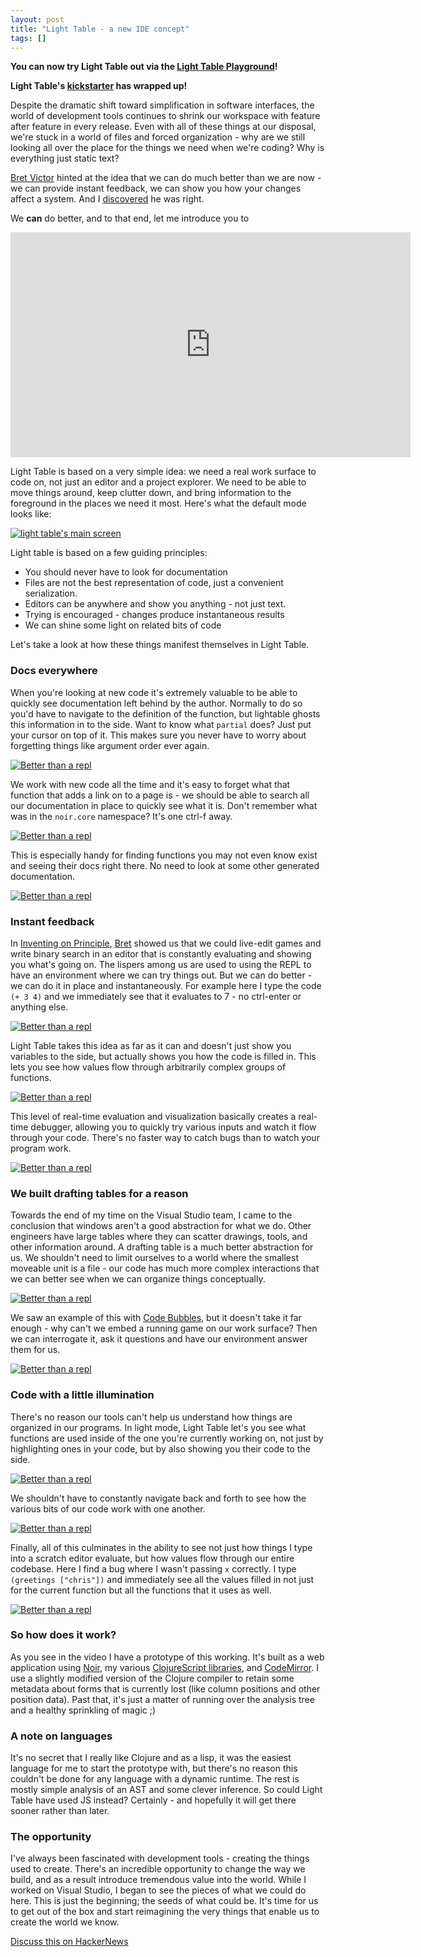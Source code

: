 ```yaml
---
layout: post
title: "Light Table - a new IDE concept"
tags: []
---
```


**You can now try Light Table out via the [Light Table Playground][ltp]!**

**Light Table's [kickstarter][ks] has wrapped up!**

Despite the dramatic shift toward simplification in software interfaces, the world of development tools continues to shrink our workspace with feature after feature in every release. Even with all of these things at our disposal, we're stuck in a world of files and forced organization - why are we still looking all over the place for the things we need when we're coding? Why is everything just static text?

[Bret Victor][bret] hinted at the idea that we can do much better than we are now - we can provide instant feedback, we can show you how your changes affect a system. And I [discovered] he was right.

We **can** do better, and to that end, let me introduce you to

<div class="video">
<iframe src="https://player.vimeo.com/video/40281991?h=e7573f00dc" width="640" height="360" frameborder="0" allow="autoplay; fullscreen; picture-in-picture" allowfullscreen></iframe>
</div>

Light Table is based on a very simple idea: we need a real work surface to code on, not just an editor and a project explorer. We need to be able to move things around, keep clutter down, and bring information to the foreground in the places we need it most. Here's what the default mode looks like:

[![light table's main screen](/images/lightable/main.png)](/images/lightable/main.png)

Light table is based on a few guiding principles:

* You should never have to look for documentation
* Files are not the best representation of code, just a convenient serialization.
* Editors can be anywhere and show you anything - not just text.
* Trying is encouraged - changes produce instantaneous results
* We can shine some light on related bits of code

Let's take a look at how these things manifest themselves in Light Table.

### Docs everywhere

When you're looking at new code it's extremely valuable to be able to quickly see documentation left behind by the author. Normally to do so you'd have to navigate to the definition of the function, but lightable ghosts this information in to the side. Want to know what `partial` does? Just put your cursor on top of it. This makes sure you never have to worry about forgetting things like argument order ever again.

[![Better than a repl](/images/lightable/inline-docs.png)](/images/lightable/inline-docs.png)

We work with new code all the time and it's easy to forget what that function that adds a link on to a page is - we should be able to search all our documentation in place to quickly see what it is. Don't remember what was in the `noir.core` namespace? It's one ctrl-f away.

[![Better than a repl](/images/lightable/docs.png)](/images/lightable/docs.png)

This is especially handy for finding functions you may not even know exist and seeing their docs right there. No need to look at some other generated documentation.

[![Better than a repl](/images/lightable/doc-find.png)](/images/lightable/doc-find.png)

### Instant feedback

In [Inventing on Principle][talk], [Bret][bret] showed us that we could live-edit games and write binary search in an editor that is constantly evaluating and showing you what's going on. The lispers among us are used to using the REPL to have an environment where we can try things out. But we can do better - we can do it in place and instantaneously. For example here I type the code `(+ 3 4)` and we immediately see that it evaluates to 7 - no ctrl-enter or anything else.

[![Better than a repl](/images/lightable/simple-eval.png)](/images/lightable/simple-eval.png)

Light Table takes this idea as far as it can and doesn't just show you variables to the side, but actually shows you how the code is filled in. This lets you see how values flow through arbitrarily complex groups of functions.

[![Better than a repl](/images/lightable/eval-func.png)](/images/lightable/eval-func.png)

This level of real-time evaluation and visualization basically creates a real-time debugger, allowing you to quickly try various inputs and watch it flow through your code. There's no faster way to catch bugs than to watch your program work.

[![Better than a repl](/images/lightable/eval-close.png)](/images/lightable/eval-close.png)

### We built drafting tables for a reason

Towards the end of my time on the Visual Studio team, I came to the conclusion that windows aren't a good abstraction for what we do. Other engineers have large tables where they can scatter drawings, tools, and other information around. A drafting table is a much better abstraction for us. We shouldn't need to limit ourselves to a world where the smallest moveable unit is a file - our code has much more complex interactions that we can better see when we can organize things conceptually.

[![Better than a repl](/images/lightable/canvas.png)](/images/lightable/canvas.png)

We saw an example of this with [Code Bubbles][bubbles], but it doesn't take it far enough - why can't we embed a running game on our work surface? Then we can interrogate it, ask it questions and have our environment answer them for us.

[![Better than a repl](/images/lightable/game-example.png)](/images/lightable/game-example.png)

### Code with a little illumination

There's no reason our tools can't help us understand how things are organized in our programs. In light mode, Light Table let's you see what functions are used inside of the one you're currently working on, not just by highlighting ones in your code, but by also showing you their code to the side.

[![Better than a repl](/images/lightable/light-full.png)](/images/lightable/light-full.png)

We shouldn't have to constantly navigate back and forth to see how the various bits of our code work with one another.

[![Better than a repl](/images/lightable/light.png)](/images/lightable/light.png)

Finally, all of this culminates in the ability to see not just how things I type into a scratch editor evaluate, but how values flow through our entire codebase. Here I find a bug where I wasn't passing `x` correctly. I type `(greetings ["chris"])` and immediately see all the values filled in not just for the current function but all the functions that it uses as well.

[![Better than a repl](/images/lightable/live-eval-light.png)](/images/lightable/live-eval-light.png)

### So how does it work?

As you see in the video I have a prototype of this working. It's built as a web application using [Noir], my various [ClojureScript libraries][cljs], and [CodeMirror]. I use a slightly modified version of the Clojure compiler to retain some metadata about forms that is currently lost (like column positions and other position data). Past that, it's just a matter of running over the analysis tree and a healthy sprinkling of magic ;)

### A note on languages

It's no secret that I really like Clojure and as a lisp, it was the easiest language for me to start the prototype with, but there's no reason this couldn't be done for any language with a dynamic runtime. The rest is mostly simple analysis of an AST and some clever inference. So could Light Table have used JS instead? Certainly - and hopefully it will get there sooner rather than later.

### The opportunity

I've always been fascinated with development tools - creating the things used to create. There's an incredible opportunity to change the way we build, and as a result introduce tremendous value into the world. While I worked on Visual Studio, I began to see the pieces of what we could do here. This is just the beginning; the seeds of what could be. It's time for us to get out of the box and start reimagining the very things that enable us to create the world we know.

[Discuss this on HackerNews][hn]

[hn]: http://news.ycombinator.com/item?id=3836978
[codemirror]: http://codemirror.net/
[noir]: /projects/noir/
[cljs]: /projects/cljs/
[bubbles]: http://www.andrewbragdon.com/codebubbles_site.asp
[talk]: https://vimeo.com/36579366
[bret]: http://worrydream.com
[video]: http://youtube.com/
[discovered]: /2012/02/26/connecting-to-your-creation/
[ks]: http://www.kickstarter.com/projects/306316578/light-table
[ltp]: http://www.lighttable.com
